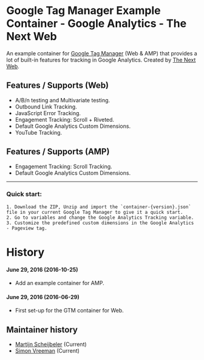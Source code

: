 # Google Tag Manager Example Container - Google Analytics - The Next Web
An example container for [Google Tag Manager](http://tagmanager.google.com) (Web & AMP)
that provides a lot of built-in features for tracking in Google Analytics.
Created by [The Next Web](http://thenextweb.com).

Features / Supports (Web)
-------------------------
* A/B/n testing and Multivariate testing.
* Outbound Link Tracking.
* JavaScript Error Tracking.
* Engagement Tracking: Scroll + Riveted.
* Default Google Analytics Custom Dimensions.
* YouTube Tracking.

Features / Supports (AMP)
-------------------------
* Engagement Tracking: Scroll Tracking.
* Default Google Analytics Custom Dimensions.

<hr />

### Quick start:
	1. Download the ZIP, Unzip and import the `container-{version}.json` file in your current Google Tag Manager to give it a quick start.
	2. Go to variables and change the Google Analytics Tracking variable.
	3. Customize the predefined custom dimensions in the Google Analytics - Pageview tag.

History
=======
#### June 29, 2016 (2016-10-25)
* Add an example container for AMP.

#### June 29, 2016 (2016-06-29)
* First set-up for the GTM container for Web.

Maintainer history
------------------
  * [Martijn Scheijbeler](https://github.com/martijnsch) (Current)
  * [Simon Vreeman](https://github.com/simonvreeman) (Current)